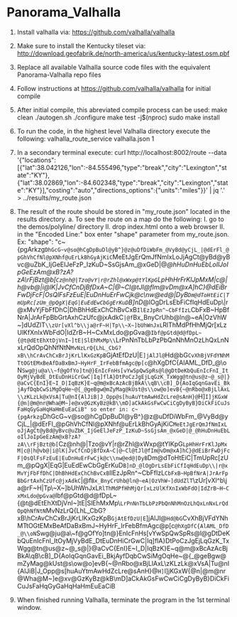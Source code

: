 # Panorama_Valhalla

1. Install valhalla via: https://github.com/valhalla/valhalla

2. Make sure to install the Kentucky tileset via: http://download.geofabrik.de/north-america/us/kentucky-latest.osm.pbf

3. Replace all available Valhalla source code files with the equivalent Panorama-Valhalla repo files

4. Follow instructions at https://github.com/valhalla/valhalla for initial compile

5. After initial compile, this abreviated compile process can be used:
	make clean
	./autogen.sh
	./configure
	make test -j$(nproc)
	sudo make install

6. To run the code, in the highest level Valhalla directory execute the following:
	valhalla_route_service valhalla.json 1

7. In a secondary terminal execute:
	curl http://localhost:8002/route --data '{"locations":[{"lat":38.042126,"lon":-84.555496,"type":"break","city":"Lexington","state":"KY"},{"lat":38.02869,"lon":-84.602348,"type":"break","city":"Lexington","state":"KY"}],"costing":"auto","directions_options":{"units":"miles"}}' | jq '.' > ../results/my_route.json

8. The result of the route should be stored in "my_route.json" located in the results directory.
	a. To see the route on a map do the following:
		I. go to the demos/polyline/ directory
		II. drop index.html onto a web browser
		II. in the "Encoded Line:" box enter "shape" parameter from my_route.json. Ex: "shape":
		"c~{pgArkzg`DhGcG~v@so@hCgDpBuDl@yB^}@z@uDfDiWbFm_@VyBd@yCjL_|@dErFl_@pGhVhCfNl@pXNhf@uErLkBhGyAjKiC`MeEtJgErQmJfNmIxLoJjAgCt@yBd@yBvc@uZbK_IjGeElJeFzP_IzKuD~SsGjsAm_@xGeD|@_@hHuDnHuEbLoIlJoIpGeEzAm@xB?zA?zA\\rFjBzt@b[`Cz@nh@|Tzo@vY|r@rZhl@xWxp@tYlKpG`LpHhHrFrKlJpMxM|c@|h@vb@|i@lK|JvCfCnDjBfDxA~C|@~Cl@tJl@fIm@vDm@xA]hC}@dEiBrFwDjFcF|OsQlFsFzEuE|EuDnHuErFwCjk@c\\nw@ed@|DyB`Dm@dToHtEiC|TmUpRc[zUm_@pQgX|EqG|EuEdEwCbGgErKuD`B]nD_@lOgDrLsEbFiCfIqHdEuDp\\|r@xMvYjFbFfDhC|DhBhHdExChChBvCxB`IlEzJpRn^~CbFfIzL`CbFxB~HpBfNrA|JrArFpBbGrtAxhCzUfc@jxAdkC`|@f`Bx_BnyCrUhb@ln@~eA|OzVhW~]dUdZlT`\\zUr[vXl^b\\ja@rF~H|Tp\\~X~]bUhWnJxL`RlThMdPfHhMjQr[xLzUlKfXnIxWbFdO|IdZrB~H~CxMxLdo@pGva@`Ibf@pGtd@d@fDpL~{@t@dEtEhXtDjVnI~]tE|SlEhMxMp\\`LrPnNnTbLbPzPbQnNhMnOzLhQxLnNxLrQdOpQhNfNtN`MvNzLrQ{LhL_CbG?xB\\hCrAvChCxBrJjKrLlKxGzKpB`GjAtEfDzU|E`]jAlJl@`Hd@bG`CvXhBjVFdYNhMTtOGtEMxBeAfDaBxBmJ~HyHrF_IrFebBfmAgc@p[c`@hXgDfC{AlAML_DfD_@\\oN`Swg@ju@a\\~f@gOfYo]tn@}EnIcFnHs[vYwSpQwSpRs@l@gDtDeKbQuEnIcFnI_ItOyMjVyBdE_DtEuDnHiCrGwC|Iq]flA}DtPoCzJgEjLqGzK_TxWgg@tn@us@z~@_s@|}@aCvC{EnI}E~I_D|IqBzK}E~q@m@xBcAzAcBjBkA\\qB\\cB]_D{AoIqGqnGavEi_BkjAyfDqbCwSiMgOqHe~@{_@geBgw@mZyMag@kUst@s\\ow@o]evB{~@nRbo@xBjLlAxL\\zKLzLk@xVsA|Tu@nI{AlJiB|J_Opp@s[huAuYtmAwHdZcLre@sAnH}@`H]`I]jKGxW{@n|@m@nr@Wha@M~]e@xv@GzKyBz@kB\\mD]aCkAkGsFwCwCiCgDyByB}DiCkFiCuJsFaHqGyGaHqHaHmEuEaCiB"
		so enter in:
		c~{pgArkzg`DhGcG~v@so@hCgDpBuDl@yB^}@z@uDfDiWbFm_@VyBd@yCjL_|@dErFl_@pGhVhCfNl@pXNhf@uErLkBhGyAjKiC`MeEtJgErQmJfNmIxLoJjAgCt@yBd@yBvc@uZbK_IjGeElJeFzP_IzKuD~SsGjsAm_@xGeD|@_@hHuDnHuEbLoIlJoIpGeEzAm@xB?zA?zA\\rFjBzt@b[`Cz@nh@|Tzo@vY|r@rZhl@xWxp@tYlKpG`LpHhHrFrKlJpMxM|c@|h@vb@|i@lK|JvCfCnDjBfDxA~C|@~Cl@tJl@fIm@vDm@xA]hC}@dEiBrFwDjFcF|OsQlFsFzEuE|EuDnHuErFwCjk@c\\nw@ed@|DyB`Dm@dToHtEiC|TmUpRc[zUm_@pQgX|EqG|EuEdEwCbGgErKuD`B]nD_@lOgDrLsEbFiCfIqHdEuDp\\|r@xMvYjFbFfDhC|DhBhHdExChChBvCxB`IlEzJpRn^~CbFfIzL`CbFxB~HpBfNrA|JrArFpBbGrtAxhCzUfc@jxAdkC`|@f`Bx_BnyCrUhb@ln@~eA|OzVhW~]dUdZlT`\\zUr[vXl^b\\ja@rF~H|Tp\\~X~]bUhWnJxL`RlThMdPfHhMjQr[xLzUlKfXnIxWbFdO|IdZrB~H~CxMxLdo@pGva@`Ibf@pGtd@d@fDpL~{@t@dEtEhXtDjVnI~]tE|SlEhMxMp\\`LrPnNnTbLbPzPbQnNhMnOzLhQxLnNxLrQdOpQhNfNtN`MvNzLrQ{LhL_CbG?xB\\hCrAvChCxBrJjKrLlKxGzKpB`GjAtEfDzU|E`]jAlJl@`Hd@bG`CvXhBjVFdYNhMTtOGtEMxBeAfDaBxBmJ~HyHrF_IrFebBfmAgc@p[c`@hXgDfC{AlAML_DfD_@\\oN`Swg@ju@a\\~f@gOfYo]tn@}EnIcFnHs[vYwSpQwSpRs@l@gDtDeKbQuEnIcFnI_ItOyMjVyBdE_DtEuDnHiCrGwC|Iq]flA}DtPoCzJgEjLqGzK_TxWgg@tn@us@z~@_s@|}@aCvC{EnI}E~I_D|IqBzK}E~q@m@xBcAzAcBjBkA\\qB\\cB]_D{AoIqGqnGavEi_BkjAyfDqbCwSiMgOqHe~@{_@geBgw@mZyMag@kUst@s\\ow@o]evB{~@nRbo@xBjLlAxL\\zKLzLk@xVsA|Tu@nI{AlJiB|J_Opp@s[huAuYtmAwHdZcLre@sAnH}@`H]`I]jKGxW{@n|@m@nr@Wha@M~]e@xv@GzKyBz@kB\\mD]aCkAkGsFwCwCiCgDyByB}DiCkFiCuJsFaHqGyGaHqHaHmEuEaCiB

9. When finished running Valhalla, terminate the program in the 1st terminal window.
